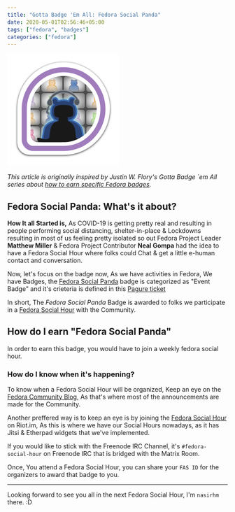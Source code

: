 ```yaml
---
title: "Gotta Badge 'Em All: Fedora Social Panda"
date: 2020-05-01T02:56:46+05:00
tags: ["fedora", "badges"]
categories: ["fedora"]
---
```


![Fedora Social Panda](/images/posts-static/gotta-fedora-badges/virtual-social-hours-badge.png)

*This article is originally inspired by Justin W. Flory's Gotta Badge `em All series about [how to earn specific Fedora badges](https://blog.jwf.io/2015/11/gotta-badge-em-introduction-fedora-badges/).*

## Fedora Social Panda: What's it about?
**How It all Started is,** As COVID-19 is getting pretty real and resulting in people
performing social distancing, shelter-in-place & Lockdowns resulting in most of us feeling pretty isolated
so out Fedora Project Leader **Matthew Miller** & Fedora Project Contributor **Neal Gompa** had the idea to have a Fedora Social Hour
where folks could Chat & get a little e-human contact and conversation.

Now, let's focus on the badge now, As we have activities in Fedora, We have Badges, the [Fedora Social Panda](https://badges.fedoraproject.org/badge/social-panda)
badge is categorized as "Event Badge" and it's crieteria is defined in this [Pagure ticket](https://pagure.io/fedora-badges/issue/731)

In short, The *Fedora Social Panda* Badge is awarded to folks we participate in a [Fedora Social Hour](https://communityblog.fedoraproject.org/come-socialize-at-the-fedora-social-hour-2/) with the Community.

## How do I earn "Fedora Social Panda"
In order to earn this badge, you would have to join a weekly fedora social hour.

### How do I know when it's happening?
To know when a Fedora Social Hour will be organized, Keep an eye on the [Fedora Community Blog](https://communityblog.fedoraproject.org/), As that's where most of the announcements are made for the Community.

Another preffered way is to keep an eye is by joining the [Fedora Social Hour](https://riot.im/app/#/room/#fedora-social-hour:matrix.org) on Riot.im, As this is where we have our Social Hours nowadays, as it has Jitsi & Etherpad widgets that we've implemented.

If you would like to stick with the Freenode IRC Channel, it's `#fedora-social-hour` on Freenode IRC that is bridged with the Matrix Room.

Once, You attend a Fedora Social Hour, you can share your `FAS ID` for the organizers to award that badge to you.

---

Looking forward to see you all in the next Fedora Social Hour, I'm `nasirhm` there. :D
